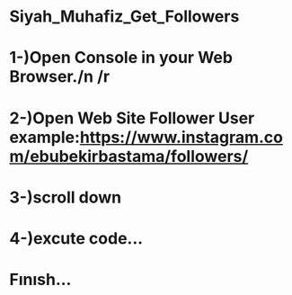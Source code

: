 # Siyah_Muhafiz_Get_Followers
# 1-)Open Console in your Web Browser./n /r
# 2-)Open Web Site Follower User example:https://www.instagram.com/ebubekirbastama/followers/
# 3-)scroll down
# 4-)excute code...
# Fınısh...
